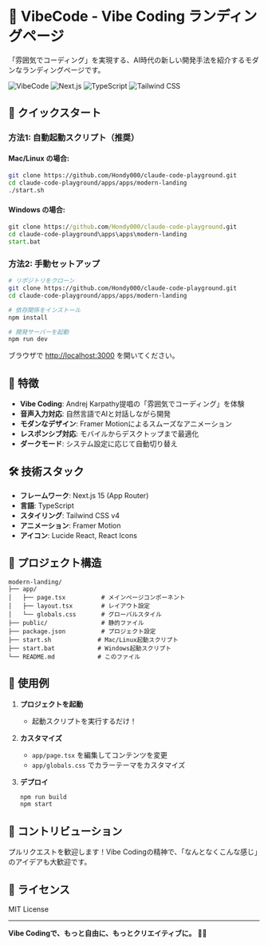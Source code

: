 # 🎤 VibeCode - Vibe Coding ランディングページ

「雰囲気でコーディング」を実現する、AI時代の新しい開発手法を紹介するモダンなランディングページです。

![VibeCode](https://img.shields.io/badge/VibeCode-Vibe%20Coding-purple?style=for-the-badge)
![Next.js](https://img.shields.io/badge/Next.js-15-black?style=for-the-badge&logo=next.js)
![TypeScript](https://img.shields.io/badge/TypeScript-5-blue?style=for-the-badge&logo=typescript)
![Tailwind CSS](https://img.shields.io/badge/Tailwind-4-38B2AC?style=for-the-badge&logo=tailwind-css)

## 🚀 クイックスタート

### 方法1: 自動起動スクリプト（推奨）

#### Mac/Linux の場合:
```bash
git clone https://github.com/Hondy000/claude-code-playground.git
cd claude-code-playground/apps/apps/modern-landing
./start.sh
```

#### Windows の場合:
```cmd
git clone https://github.com/Hondy000/claude-code-playground.git
cd claude-code-playground\apps\apps\modern-landing
start.bat
```

### 方法2: 手動セットアップ

```bash
# リポジトリをクローン
git clone https://github.com/Hondy000/claude-code-playground.git
cd claude-code-playground/apps/apps/modern-landing

# 依存関係をインストール
npm install

# 開発サーバーを起動
npm run dev
```

ブラウザで [http://localhost:3000](http://localhost:3000) を開いてください。

## 🎨 特徴

- **Vibe Coding**: Andrej Karpathy提唱の「雰囲気でコーディング」を体験
- **音声入力対応**: 自然言語でAIと対話しながら開発
- **モダンなデザイン**: Framer Motionによるスムーズなアニメーション
- **レスポンシブ対応**: モバイルからデスクトップまで最適化
- **ダークモード**: システム設定に応じて自動切り替え

## 🛠️ 技術スタック

- **フレームワーク**: Next.js 15 (App Router)
- **言語**: TypeScript
- **スタイリング**: Tailwind CSS v4
- **アニメーション**: Framer Motion
- **アイコン**: Lucide React, React Icons

## 📁 プロジェクト構造

```
modern-landing/
├── app/
│   ├── page.tsx          # メインページコンポーネント
│   ├── layout.tsx        # レイアウト設定
│   └── globals.css       # グローバルスタイル
├── public/               # 静的ファイル
├── package.json          # プロジェクト設定
├── start.sh             # Mac/Linux起動スクリプト
├── start.bat            # Windows起動スクリプト
└── README.md            # このファイル
```

## 🎯 使用例

1. **プロジェクトを起動**
   - 起動スクリプトを実行するだけ！

2. **カスタマイズ**
   - `app/page.tsx` を編集してコンテンツを変更
   - `app/globals.css` でカラーテーマをカスタマイズ

3. **デプロイ**
   ```bash
   npm run build
   npm start
   ```

## 🤝 コントリビューション

プルリクエストを歓迎します！Vibe Codingの精神で、「なんとなくこんな感じ」のアイデアも大歓迎です。

## 📄 ライセンス

MIT License

---

**Vibe Codingで、もっと自由に、もっとクリエイティブに。** 🚀✨
